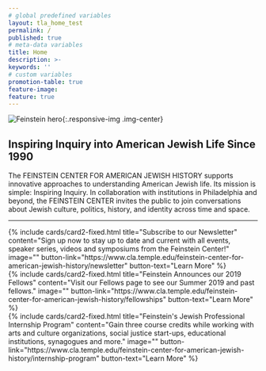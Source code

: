 ```yaml
---
# global predefined variables
layout: tla_home_test
permalink: /
published: true
# meta-data variables
title: Home
description: >-
keywords: ''
# custom variables
promotion-table: true
feature-image: 
feature: true
---
```

![Feinstein hero]({{site.baseurl}}/media/feinsteinrebrand2logo.png){:.responsive-img .img-center}

## Inspiring Inquiry into American Jewish Life Since 1990
The FEINSTEIN CENTER FOR AMERICAN JEWISH HISTORY supports innovative approaches to understanding American Jewish life. Its mission is simple: Inspiring Inquiry. In collaboration with institutions in Philadelphia and beyond, the FEINSTEIN CENTER invites the public to join conversations about Jewish culture, politics, history, and identity across time and space.

___

<div class="row row-wide">
  <div class="col m12 l4">{% include cards/card2-fixed.html
    title="Subscribe to our Newsletter"
    content="Sign up now to stay up to date and current with all events, speaker series, videos and symposiums from the Feinstein Center!"
    image=""
    button-link="https://www.cla.temple.edu/feinstein-center-for-american-jewish-history/newsletter"
    button-text="Learn More" %}
  </div>
  <div class="row row-wide">
    <div class="col m12 l4">{% include cards/card2-fixed.html
      title="Feinstein Announces our 2019 Fellows"
      content="Visit our Fellows page to see our Summer 2019 and past fellows."
      image=""
      button-link="https://www.cla.temple.edu/feinstein-center-for-american-jewish-history/fellowships"
      button-text="Learn More" %}
    </div>
    <div class="row row-wide">
      <div class="col m12 l4">{% include cards/card2-fixed.html
        title="Feinstein's Jewish Professional Internship Program"
        content="Gain three course credits while working with arts and culture organizations, social justice start-ups, educational institutions, synagogues and more."
        image=""
        button-link="https://www.cla.temple.edu/feinstein-center-for-american-jewish-history/internship-program"
        button-text="Learn More" %}
      </div>
</div>
